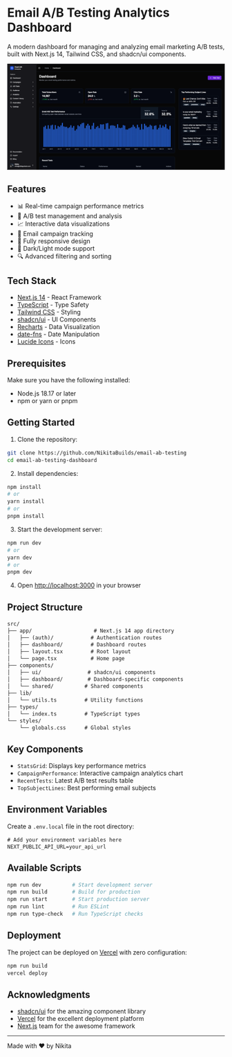 # Email A/B Testing Analytics Dashboard

A modern dashboard for managing and analyzing email marketing A/B tests, built with Next.js 14, Tailwind CSS, and shadcn/ui components.

![alt text](<Screenshot 2024-11-20 at 22.24.09.png>)

## Features

- 📊 Real-time campaign performance metrics
- 🔄 A/B test management and analysis
- 📈 Interactive data visualizations
- 📧 Email campaign tracking
- 📱 Fully responsive design
- 🎨 Dark/Light mode support
- 🔍 Advanced filtering and sorting

## Tech Stack

- [Next.js 14](https://nextjs.org/) - React Framework
- [TypeScript](https://www.typescriptlang.org/) - Type Safety
- [Tailwind CSS](https://tailwindcss.com/) - Styling
- [shadcn/ui](https://ui.shadcn.com/) - UI Components
- [Recharts](https://recharts.org/) - Data Visualization
- [date-fns](https://date-fns.org/) - Date Manipulation
- [Lucide Icons](https://lucide.dev/) - Icons

## Prerequisites

Make sure you have the following installed:

- Node.js 18.17 or later
- npm or yarn or pnpm

## Getting Started

1. Clone the repository:

```bash
git clone https://github.com/NikitaBuilds/email-ab-testing
cd email-ab-testing-dashboard
```

2. Install dependencies:

```bash
npm install
# or
yarn install
# or
pnpm install
```

3. Start the development server:

```bash
npm run dev
# or
yarn dev
# or
pnpm dev
```

4. Open [http://localhost:3000](http://localhost:3000) in your browser

## Project Structure

```
src/
├── app/                    # Next.js 14 app directory
│   ├── (auth)/            # Authentication routes
│   ├── dashboard/         # Dashboard routes
│   ├── layout.tsx         # Root layout
│   └── page.tsx           # Home page
├── components/
│   ├── ui/               # shadcn/ui components
│   ├── dashboard/        # Dashboard-specific components
│   └── shared/          # Shared components
├── lib/
│   └── utils.ts         # Utility functions
├── types/
│   └── index.ts         # TypeScript types
└── styles/
    └── globals.css      # Global styles
```

## Key Components

- `StatsGrid`: Displays key performance metrics
- `CampaignPerformance`: Interactive campaign analytics chart
- `RecentTests`: Latest A/B test results table
- `TopSubjectLines`: Best performing email subjects

## Environment Variables

Create a `.env.local` file in the root directory:

```env
# Add your environment variables here
NEXT_PUBLIC_API_URL=your_api_url
```

## Available Scripts

```bash
npm run dev          # Start development server
npm run build        # Build for production
npm run start        # Start production server
npm run lint         # Run ESLint
npm run type-check   # Run TypeScript checks
```

## Deployment

The project can be deployed on [Vercel](https://vercel.com/) with zero configuration:

```bash
npm run build
vercel deploy
```

## Acknowledgments

- [shadcn/ui](https://ui.shadcn.com/) for the amazing component library
- [Vercel](https://vercel.com/) for the excellent deployment platform
- [Next.js](https://nextjs.org/) team for the awesome framework

---

Made with ❤️ by Nikita
